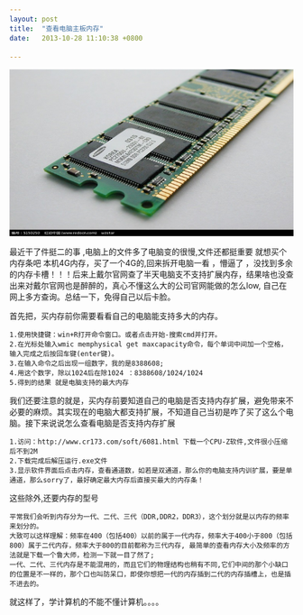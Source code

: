 ```yaml
---
layout: post
title:  "查看电脑主板内存"
date:   2013-10-28 11:10:38 +0800

---
```

<img src="/images/fulls/tim.jpg" class="fit image"> 


最近干了件挺二的事 ,电脑上的文件多了电脑变的很慢,文件还都挺重要 就想买个内存条吧 本机4G内存，买了一个4G的,回来拆开电脑一看 ，懵逼了 ，没找到多余的内存卡槽！！！后来上戴尔官网查了半天电脑支不支持扩展内存，结果啥也没查出来对戴尔官网也是醉醉的，真心不懂这么大的公司官网能做的怎么low,
自己在网上多方查询。总结一下，免得自己以后卡脸。

首先把，买内存前你需要看看自己的电脑能支持多大的内存。

	1.使用快捷键：win+R打开命令窗口。或者点击开始-搜索cmd并打开。
	2.在光标处输入wmic memphysical get maxcapacity命令，每个单词中间加一个空格，输入完成之后按回车键(enter键)。
	3.在输入命令之后出现一组数字，我的是8388608;
	4.用这个数字，除以1024后在除1024 ：8388608/1024/1024
	5.得到的结果 就是电脑支持的最大内存

我们还要注意的就是，买内存前要知道自己的电脑是否支持内存扩展，避免带来不必要的麻烦。其实现在的电脑大都支持扩展，不知道自己当初是咋了买了这么个电脑。接下来说说怎么查看电脑是否支持内存扩展

	1.访问：http://www.cr173.com/soft/6081.html 下载一个CPU-Z软件,文件很小压缩后不到2M
	2.下载完成后解压运行.exe文件
	3.显示软件界面后点击内存，查看通道数，如若是双通道，那么你的电脑支持内训扩展，要是单通道，那么sorry了，最好确定最大内存后直接买最大的内存条！

这些除外,还要内存的型号

	平常我们会听到内存分为一代、二代、三代（DDR,DDR2，DDR3），这个划分就是以内存的频率来划分的。
	大致可以这样理解：频率在400（包括400）以前的属于一代内存，频率大于400小于800（包括800）属于二代内存，频率大于800的目前都称为三代内存, 最简单的查看内存大小及频率的方法就是下载一个鲁大师，检测一下就一目了然了;
	一代、二代、三代内存是不能混用的，而且它们的物理结构也稍有不同,它们中间的那个小缺口的位置是不一样的，那个口也叫防呆口，即使你想把一代的内存插到二代的内存插槽上，也是插不进去的。

就这样了，学计算机的不能不懂计算机。。。。